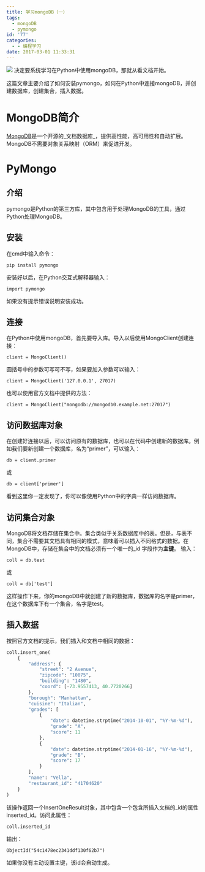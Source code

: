 ```yaml
---
title: 学习mongoDB（一）
tags:
  - mongoDB
  - pymongo
id: '77'
categories:
  - - 编程学习
date: 2017-03-01 11:33:31
---
```


![](https://upload.wikimedia.org/wikipedia/commons/0/00/Mongodb.png) 决定要系统学习在Python中使用mongoDB，那就从看文档开始。
<!-- more -->
这篇文章主要介绍了如何安装pymongo，如何在Python中连接mongoDB，并创建数据库，创建集合，插入数据。

# MongoDB简介

[MongoDB](https://docs.mongodb.com/manual/)是一个开源的_文档数据库_，提供高性能，高可用性和自动扩展。MongoDB不需要对象关系映射（ORM）来促进开发。

# PyMongo

## 介绍

pymongo是Python的第三方库，其中包含用于处理MongoDB的工具，通过Python处理MongoDB。

## 安装

在cmd中输入命令：

```
pip install pymongo
```

安装好以后，在Python交互式解释器输入：

```
import pymongo
```

如果没有提示错误说明安装成功。

## 连接

在Python中使用mongoDB，首先要导入库。导入以后使用MongoClient创建连接：

```
client = MongoClient()
```

圆括号中的参数可写可不写，如果要加入参数可以输入：

```
client = MongoClient('127.0.0.1', 27017)
```

也可以使用官方文档中提供的方法：

```
client = MongoClient("mongodb://mongodb0.example.net:27017")
```

## 访问数据库对象

在创建好连接以后，可以访问原有的数据库，也可以在代码中创建新的数据库。例如我们要新创建一个数据库，名为“primer”，可以输入：

```
db = client.primer
```

或

```
db = client['primer']
```

看到这里你一定发现了，你可以像使用Python中的字典一样访问数据库。

## 访问集合对象

MongoDB将文档存储在集合中。集合类似于关系数据库中的表。但是，与表不同，集合不需要其文档具有相同的模式，意味着可以插入不同格式的数据。在MongoDB中，存储在集合中的文档必须有一个唯一的\_id 字段作为**主键**。 输入：

```
coll = db.test
```

或

```
coll = db['test']
```

这样操作下来，你的mongoDB中就创建了新的数据库，数据库的名字是primer，在这个数据库下有一个集合，名字是test。

## 插入数据

按照官方文档的提示，我们插入和文档中相同的数据：

```python
coll.insert_one(
    {
        "address": {
            "street": "2 Avenue",
            "zipcode": "10075",
            "building": "1480",
            "coord": [-73.9557413, 40.7720266]
        },
        "borough": "Manhattan",
        "cuisine": "Italian",
        "grades": [
            {
                "date": datetime.strptime("2014-10-01", "%Y-%m-%d"),
                "grade": "A",
                "score": 11
            },
            {
                "date": datetime.strptime("2014-01-16", "%Y-%m-%d"),
                "grade": "B",
                "score": 17
            }
        ],
        "name": "Vella",
        "restaurant_id": "41704620"
    }
)
```

该操作返回一个InsertOneResult对象，其中包含一个包含所插入文档的\_id的属性inserted\_id。访问此属性：

```
coll.inserted_id
```

输出：

```
ObjectId("54c1478ec2341ddf130f62b7")
```

如果你没有主动设置主键，该id会自动生成。